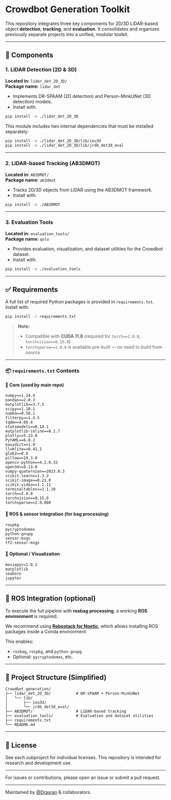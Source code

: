 # Crowdbot Generation Toolkit

This repository integrates three key components for 2D/3D LiDAR-based object **detection**, **tracking**, and **evaluation**. It consolidates and organizes previously separate projects into a unified, modular toolkit.

---

## 🔧 Components

### 1. **LiDAR Detection (2D & 3D)**  
**Located in:** `lidar_det_2D_3D/`  
**Package name:** `lidar_det`

- Implements DR-SPAAM (2D detection) and Person-MinkUNet (3D detection) models.
- Install with:

```bash
pip install -e ./lidar_det_2D_3D
```

This module includes two internal dependencies that must be installed separately:

```bash
pip install -e ./lidar_det_2D_3D/lib/iou3d
pip install -e ./lidar_det_2D_3D/lib/jrdb_det3d_eval
```

---

### 2. **LiDAR-based Tracking (AB3DMOT)**  
**Located in:** `AB3DMOT/`  
**Package name:** `ab3dmot`

- Tracks 2D/3D objects from LiDAR using the AB3DMOT framework.
- Install with:

```bash
pip install -e ./AB3DMOT
```

---

### 3. **Evaluation Tools**  
**Located in:** `evaluation_tools/`  
**Package name:** `qolo`

- Provides evaluation, visualization, and dataset utilities for the Crowdbot dataset.
- Install with:

```bash
pip install -e ./evaluation_tools
```

---

## ✅ Requirements

A full list of required Python packages is provided in `requirements.txt`. Install with:

```bash
pip install -r requirements.txt
```

> **Note:**
> - Compatible with **CUDA 11.8** (required for `torch==2.0.0`, `torchvision==0.15.0`)
> - `torchsparse==2.0.0` is available pre-built — no need to build from source

---

### 📦 `requirements.txt` Contents

#### 🔹 Core (used by main repo)

```text
numpy==1.24.4
pandas==2.0.3
matplotlib==3.7.5
scipy==1.10.1
numba==0.58.1
filterpy==1.4.5
tqdm==4.66.4
statsmodels==0.14.1
matplotlib-inline==0.1.7
plotly==5.23.0
PyYAML==6.0.2
easydict==1.9
llvmlite==0.41.1
glob2==0.6
pillow==10.3.0
opencv-python==4.2.0.32
open3d==0.13.0
numpy-quaternion==2023.0.3
scikit-learn==1.3.2
scikit-image==0.21.0
scikit-video==1.1.11
terminaltables==3.1.10
torch==2.0.0
torchvision==0.15.0
torchsparse==2.0.0b0
```

#### 🔹 ROS & sensor integration (for bag processing)

```text
rospkg
pycryptodomex
python-gnupg
sensor-msgs
tf2-sensor-msgs
```

#### 🔹 Optional / Visualization

```text
moviepy>=1.0.1
matplotlib
seaborn
jupyter
```

---

## 🔄 ROS Integration (optional)

To execute the full pipeline with **rosbag processing**, a working **ROS environment** is required.

We recommend using [**Robostack for Noetic**](https://robostack.github.io/noetic.html), which allows installing ROS packages inside a Conda environment.

This enables:
- `rosbag`, `rospkg`, and `python-gnupg`
- Optional: `pycryptodomex`, etc.

---

## 📁 Project Structure (Simplified)

```
Crowdbot_generation/
├── lidar_det_2D_3D/           # DR-SPAAM + Person-MinkUNet
│   └── lib/
│       ├── iou3d/
│       └── jrdb_det3d_eval/
├── AB3DMOT/                   # LiDAR-based tracking
├── evaluation_tools/          # Evaluation and dataset utilities
├── requirements.txt
└── README.md
```

---

## 📜 License

See each subproject for individual licenses. This repository is intended for research and development use.

---

For issues or contributions, please open an issue or submit a pull request.

---

Maintained by [@Draxran](https://github.com/Draxran) & collaborators.
